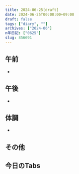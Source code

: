 ```yaml
---
title: 2024-06-25[draft]
date: 2024-06-25T00:00:00+09:00
draft: false
tags: ["diary", ""]
archives: ["2024-06"]
n年日記: ["0625"]
slug: 856691
---
```

## 午前
- 
## 午後
- 
## 体調
- 
## その他
## 今日のTabs